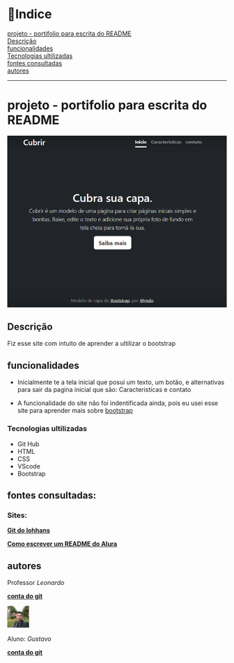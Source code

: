 # 📂Indice

[projeto - portifolio para escrita do README](#projeto---portifolio-para-escrita-do-readme)  
[Descrição](#descri%C3%A7%C3%A3o)  
[funcionalidades](#funcionalidades)  
[Tecnologias ultilizadas](#tecnologias-ultilizadas)  
[fontes consultadas](#fontes-consultadas)  
[autores](#autores) 

---

# projeto - portifolio para escrita do README
![image](img/capa.png)

## Descrição
Fiz esse site com intuito de aprender a ultilizar o bootstrap

## funcionalidades

* Inicialmente te a tela inicial que posui um texto, um botão, e alternativas para sair da pagina inicial que são: Caracteristicas e
contato

* A funcionalidade do site não foi indentificada ainda, pois eu usei esse site para aprender mais sobre [bootstrap](https://www.alura.com.br/artigos/bootstrap)

### Tecnologias ultilizadas

* Git Hub
* HTML
* CSS
* VScode
* Bootstrap

## fontes consultadas:

### Sites:

[**Git do lohhans**](https://gist.github.com/lohhans/f8da0b147550df3f96914d3797e9fb89)  

[**Como escrever um README do Alura**](https://www.alura.com.br/artigos/escrever-bom-readme)



## autores

Professor *Leonardo*  

[**conta do git**](https://github.com/LeonardoRochaMarista)  

<img src="img/ftautor.jpg" width="50px">


Aluno: *Gustavo*

[**conta do git**](https://github.com/foxymplayer)
